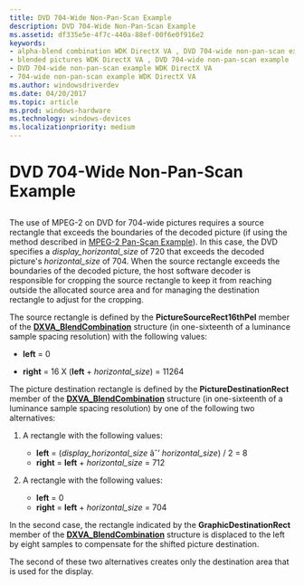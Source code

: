 ```yaml
---
title: DVD 704-Wide Non-Pan-Scan Example
description: DVD 704-Wide Non-Pan-Scan Example
ms.assetid: df335e5e-4f7c-440a-88ef-00f6e0f916e2
keywords:
- alpha-blend combination WDK DirectX VA , DVD 704-wide non-pan-scan example
- blended pictures WDK DirectX VA , DVD 704-wide non-pan-scan example
- DVD 704-wide non-pan-scan example WDK DirectX VA
- 704-wide non-pan-scan example WDK DirectX VA
ms.author: windowsdriverdev
ms.date: 04/20/2017
ms.topic: article
ms.prod: windows-hardware
ms.technology: windows-devices
ms.localizationpriority: medium
---
```


# DVD 704-Wide Non-Pan-Scan Example


## <span id="ddk_dvd_704_wide_non_pan_scan_example_gg"></span><span id="DDK_DVD_704_WIDE_NON_PAN_SCAN_EXAMPLE_GG"></span>


The use of MPEG-2 on DVD for 704-wide pictures requires a source rectangle that exceeds the boundaries of the decoded picture (if using the method described in [MPEG-2 Pan-Scan Example](mpeg-2-pan-scan-example.md)). In this case, the DVD specifies a *display\_horizontal\_size* of 720 that exceeds the decoded picture's *horizontal\_size* of 704. When the source rectangle exceeds the boundaries of the decoded picture, the host software decoder is responsible for cropping the source rectangle to keep it from reaching outside the allocated source area and for managing the destination rectangle to adjust for the cropping.

The source rectangle is defined by the **PictureSourceRect16thPel** member of the [**DXVA\_BlendCombination**](https://msdn.microsoft.com/library/windows/hardware/ff563120) structure (in one-sixteenth of a luminance sample spacing resolution) with the following values:

-   **left** = 0

-   **right** = 16 X (**left** + *horizontal\_size*) = 11264

The picture destination rectangle is defined by the **PictureDestinationRect** member of the [**DXVA\_BlendCombination**](https://msdn.microsoft.com/library/windows/hardware/ff563120) structure (in one-sixteenth of a luminance sample spacing resolution) by one of the following two alternatives:

1.  A rectangle with the following values:
    -   **left** = (*display\_horizontal\_size* âˆ’ *horizontal\_size*) / 2 = 8
    -   **right** = **left** + *horizontal\_size* = 712

2.  A rectangle with the following values:
    -   **left** = 0
    -   **right** = **left** + *horizontal\_size* = 704

In the second case, the rectangle indicated by the **GraphicDestinationRect** member of the [**DXVA\_BlendCombination**](https://msdn.microsoft.com/library/windows/hardware/ff563120) structure is displaced to the left by eight samples to compensate for the shifted picture destination.

The second of these two alternatives creates only the destination area that is used for the display.

 

 





